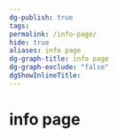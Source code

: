 ```yaml
---
dg-publish: true
tags: 
permalink: /info-page/
hide: true
aliases: info page
dg-graph-title: info page
dg-graph-exclude: "false"
dgShowInlineTitle:
---
```

# info page